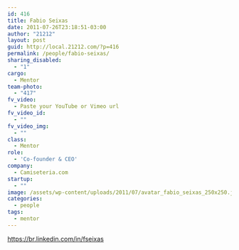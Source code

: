 ```yaml
---
id: 416
title: Fabio Seixas
date: 2011-07-26T23:18:51-03:00
author: "21212"
layout: post
guid: http://local.21212.com/?p=416
permalink: /people/fabio-seixas/
sharing_disabled:
  - "1"
cargo:
  - Mentor
team-photo:
  - "417"
fv_video:
  - Paste your YouTube or Vimeo url
fv_video_id:
  - ""
fv_video_img:
  - ""
class:
  - Mentor
role:
  - 'Co-founder & CEO'
company:
  - Camiseteria.com
startup:
  - ""
image: /assets/wp-content/uploads/2011/07/avatar_fabio_seixas_250x250.jpg
categories:
  - people
tags:
  - mentor
---
```

https://br.linkedin.com/in/fseixas